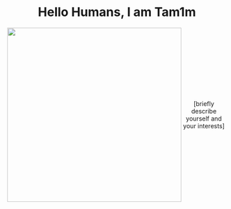 <div id="header" align="center">
  <h1>Hello Humans, I am Tam1m</h1>
  <div style="display: flex; align-items: center; justify-content: center;">
    <img src="https://scontent.fdac24-4.fna.fbcdn.net/v/t39.30808-6/415529343_1797456664007800_8958318568135567153_n.jpg?_nc_cat=103&ccb=1-7&_nc_sid=3635dc&_nc_eui2=AeFciZcAR9XrugA5LHmFJDwVmQSRzA_xK8WZBJHMD_ErxRjzJyPckgQyNz5W96raox2o8Wg5mu-kaSBgaAw84glY&_nc_ohc=h8Z1dg8HZqYAX96hgFS&_nc_ht=scontent.fdac24-4.fna&oh=00_AfDWWR4KogO3ffYOlKVF1WEuUQHl4DON3DZx4ASvUe4qIQ&oe=65CABA8B" width="400" />
    <p>[briefly describe yourself and your interests]</p>
  </div>
</div>
